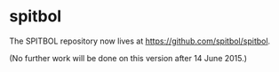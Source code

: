 spitbol
=======

The SPITBOL repository now lives at https://github.com/spitbol/spitbol.

(No further work will be done on this version after 14 June 2015.)
